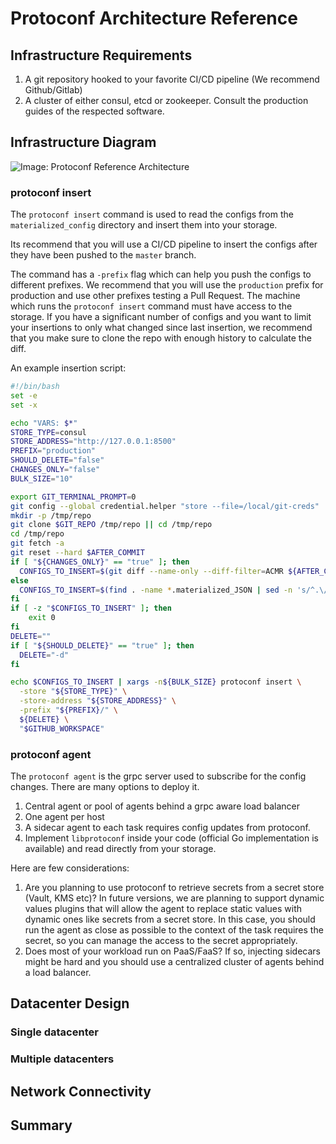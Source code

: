 # Protoconf Architecture Reference

## Infrastructure Requirements

1. A git repository hooked to your favorite CI/CD pipeline (We recommend Github/Gitlab)
2. A cluster of either consul, etcd or zookeeper. Consult the production guides of the respected software.

## Infrastructure Diagram

![Image: Protoconf Reference Architecture](https://raw.githubusercontent.com/protoconf/protoconf/master/docs/Protoconf_Reference_Architecture.png)

### protoconf insert

The `protoconf insert` command is used to read the configs from the `materialized_config` directory and insert them into your storage.

Its recommend that you will use a CI/CD pipeline to insert the configs after they have been pushed to the `master` branch.

The command has a `-prefix` flag which can help you push the configs to different prefixes. We recommend that you will use the `production` prefix for production and use other prefixes testing a Pull Request.
The machine which runs the `protoconf insert` command must have access to the storage.
If you have a significant number of configs and you want to limit your insertions to only what changed since last insertion, we recommend that you make sure to clone the repo with enough history to calculate the diff.

An example insertion script:

```sh
#!/bin/bash
set -e
set -x

echo "VARS: $*"
STORE_TYPE=consul
STORE_ADDRESS="http://127.0.0.1:8500"
PREFIX="production"
SHOULD_DELETE="false"
CHANGES_ONLY="false"
BULK_SIZE="10"

export GIT_TERMINAL_PROMPT=0
git config --global credential.helper "store --file=/local/git-creds"
mkdir -p /tmp/repo
git clone $GIT_REPO /tmp/repo || cd /tmp/repo
cd /tmp/repo
git fetch -a
git reset --hard $AFTER_COMMIT
if [ "${CHANGES_ONLY}" == "true" ]; then
  CONFIGS_TO_INSERT=$(git diff --name-only --diff-filter=ACMR ${AFTER_COMMIT:-HEAD} ${BEFORE_COMMIT:-HEAD~1} | sed -n 's/^materialized_config\///p')
else
  CONFIGS_TO_INSERT=$(find . -name *.materialized_JSON | sed -n 's/^.\/materialized_config\///p')
fi
if [ -z "$CONFIGS_TO_INSERT" ]; then
    exit 0
fi
DELETE=""
if [ "${SHOULD_DELETE}" == "true" ]; then
  DELETE="-d"
fi

echo $CONFIGS_TO_INSERT | xargs -n${BULK_SIZE} protoconf insert \
  -store "${STORE_TYPE}" \
  -store-address "${STORE_ADDRESS}" \
  -prefix "${PREFIX}/" \
  ${DELETE} \
  "$GITHUB_WORKSPACE"
```

### protoconf agent

The `protoconf agent` is the grpc server used to subscribe for the config changes. There are many options to deploy it.

1. Central agent or pool of agents behind a grpc aware load balancer
2. One agent per host
3. A sidecar agent to each task requires config updates from protoconf.
4. Implement `libprotoconf` inside your code (official Go implementation is available) and read directly from your storage.

Here are few considerations:

1. Are you planning to use protoconf to retrieve secrets from a secret store (Vault, KMS etc)? In future versions, we are planning to support dynamic values plugins that will allow the agent to replace static values with dynamic ones like secrets from a secret store. In this case, you should run the agent as close as possible to the context of the task requires the secret, so you can manage the access to the secret appropriately.
2. Does most of your workload run on PaaS/FaaS? If so, injecting sidecars might be hard and you should use a centralized cluster of agents behind a load balancer.

## Datacenter Design

### Single datacenter

### Multiple datacenters

## Network Connectivity

## Summary
